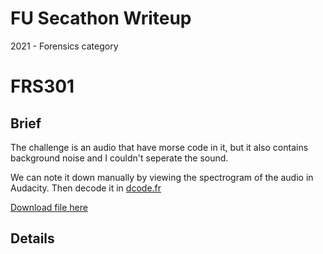 # FU Secathon Writeup

2021 - Forensics category

# FRS301

## Brief

The challenge is an audio that have morse code in it, but it also contains background noise and I couldn't seperate the sound.

We can note it down manually by viewing the spectrogram of the audio in Audacity. Then decode it in [dcode.fr](https://www.dcode.fr/morse-code)

[Download file here]()

## Details


